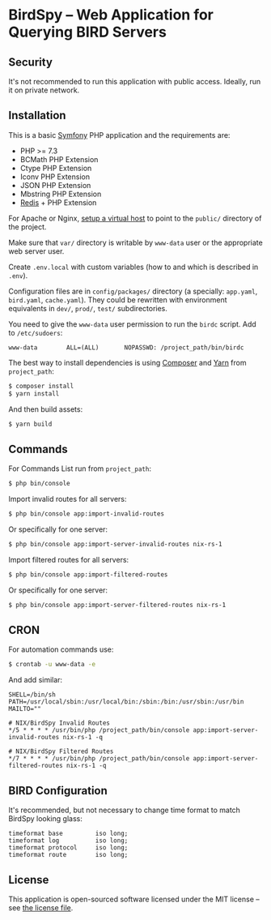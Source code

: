 # BirdSpy – Web Application for Querying BIRD Servers

## Security

It's not recommended to run this application with public access. Ideally, run it on private network.

## Installation

This is a basic [Symfony](https://symfony.com) PHP application and the requirements are:

* PHP >= 7.3
* BCMath PHP Extension
* Ctype PHP Extension
* Iconv PHP Extension
* JSON PHP Extension
* Mbstring PHP Extension
* [Redis](https://redis.io) + PHP Extension

For Apache or Nginx, [setup a virtual host](https://symfony.com/doc/current/setup/web_server_configuration.html) to
point to the `public/` directory of the project.

Make sure that `var/` directory is writable by `www-data` user or the appropriate web server user.

Create `.env.local` with custom variables (how to and which is described in `.env`).

Configuration files are in `config/packages/` directory (a specially: `app.yaml`, `bird.yaml`, `cache.yaml`). They could
be rewritten with environment equivalents in `dev/`, `prod/`, `test/` subdirectories.

You need to give the `www-data` user permission to run the `birdc` script. Add to `/etc/sudoers`:

```
www-data        ALL=(ALL)       NOPASSWD: /project_path/bin/birdc
```

The best way to install dependencies is using [Composer](https://getcomposer.org) and [Yarn](https://yarnpkg.com)
from `project_path`:

```sh
$ composer install
$ yarn install
```

And then build assets:

```sh
$ yarn build
```

## Commands

For Commands List run from `project_path`:

```sh
$ php bin/console
```

Import invalid routes for all servers:

```sh
$ php bin/console app:import-invalid-routes
```

Or specifically for one server:

```sh
$ php bin/console app:import-server-invalid-routes nix-rs-1
```

Import filtered routes for all servers:

```sh
$ php bin/console app:import-filtered-routes
```

Or specifically for one server:

```sh
$ php bin/console app:import-server-filtered-routes nix-rs-1
```

## CRON

For automation commands use:

```sh
$ crontab -u www-data -e
```

And add similar:

```
SHELL=/bin/sh
PATH=/usr/local/sbin:/usr/local/bin:/sbin:/bin:/usr/sbin:/usr/bin
MAILTO=""

# NIX/BirdSpy Invalid Routes
*/5 * * * * /usr/bin/php /project_path/bin/console app:import-server-invalid-routes nix-rs-1 -q

# NIX/BirdSpy Filtered Routes
*/7 * * * * /usr/bin/php /project_path/bin/console app:import-server-filtered-routes nix-rs-1 -q
```

## BIRD Configuration

It's recommended, but not necessary to change time format to match BirdSpy looking glass:

```
timeformat base         iso long;
timeformat log          iso long;
timeformat protocol     iso long;
timeformat route        iso long;
```

## License

This application is open-sourced software licensed under the MIT license – see [the license file](LICENSE.md).
